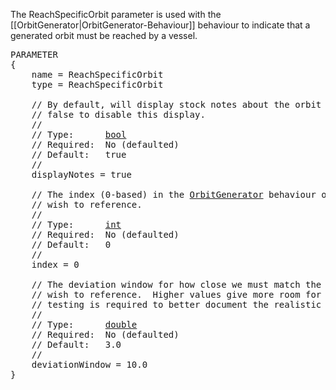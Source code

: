 The ReachSpecificOrbit parameter is used with the [[OrbitGenerator|OrbitGenerator-Behaviour]] behaviour to indicate that a generated orbit must be reached by a vessel.

<pre>
PARAMETER
{
    name = ReachSpecificOrbit
    type = ReachSpecificOrbit

    // By default, will display stock notes about the orbit details.  Set to
    // false to disable this display.
    //
    // Type:      <a href="Boolean-Type">bool</a>
    // Required:  No (defaulted)
    // Default:   true
    //
    displayNotes = true

    // The index (0-based) in the <a href="OrbitGenerator-Behaviour">OrbitGenerator</a> behaviour of the orbit we
    // wish to reference.
    //
    // Type:      <a href="Numeric-Type">int</a>
    // Required:  No (defaulted)
    // Default:   0
    //
    index = 0

    // The deviation window for how close we must match the given orbit.
    // wish to reference.  Higher values give more room for error.  Note: More
    // testing is required to better document the realistic range of values.
    //
    // Type:      <a href="Numeric-Type">double</a>
    // Required:  No (defaulted)
    // Default:   3.0
    //
    deviationWindow = 10.0
}
</pre>
